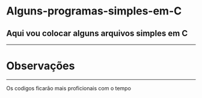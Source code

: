<h1> Alguns-programas-simples-em-C</h1>
<h2>Aqui vou colocar alguns arquivos simples em C</h2>
<hr>
<h1>Observações</h1>
<hr>
<p>Os codigos ficarão mais proficionais com o tempo</p>
